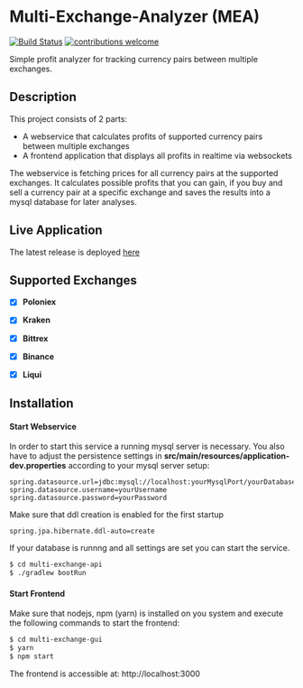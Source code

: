 # Multi-Exchange-Analyzer (MEA)

[![Build Status](https://travis-ci.org/yashino91/multi-exchange-analyzer.svg?branch=master)](https://travis-ci.org/yashino91/multi-exchange-analyzer)
[![contributions welcome](https://img.shields.io/badge/contributions-welcome-brightgreen.svg?style=flat)](https://github.com/dwyl/esta/issues)

Simple profit analyzer for tracking currency pairs between multiple exchanges.

## Description
This project consists of 2 parts:
  - A webservice that calculates profits of supported currency pairs between multiple exchanges
  - A frontend application that displays all profits in realtime via websockets

The webservice is fetching prices for all currency pairs at the supported exchanges. It calculates possible profits that you can gain, if you buy and sell a currency pair at a specific exchange and saves the results into a mysql database for later analyses.

## Live Application
The latest release is deployed [here](https://bitwork.soon.it/me-analyzer/)

## Supported Exchanges
- [x] **Poloniex**
- [x] **Kraken**
- [x] **Bittrex**
- [x] **Binance**
- [x] **Liqui**


## Installation

#### Start Webservice
In order to start this service a running mysql server is necessary.
You also have to adjust the persistence settings in **src/main/resources/application-dev.properties** according to your mysql server setup:
```
spring.datasource.url=jdbc:mysql://localhost:yourMysqlPort/yourDatabase
spring.datasource.username=yourUsername
spring.datasource.password=yourPassword
```

Make sure that ddl creation is enabled for the first startup
```
spring.jpa.hibernate.ddl-auto=create
```
If your database is runnng and all settings are set you can start the service.
```sh
$ cd multi-exchange-api
$ ./gradlew bootRun
```

#### Start Frontend
Make sure that nodejs, npm (yarn) is installed on you system and execute the following commands to start the frontend:
```sh
$ cd multi-exchange-gui
$ yarn
$ npm start
```

The frontend is accessible at: http://localhost:3000

